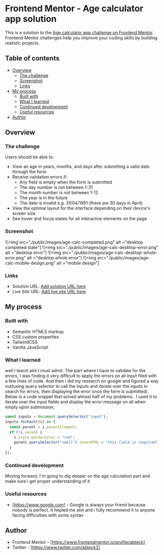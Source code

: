# Frontend Mentor - Age calculator app solution

This is a solution to the [Age calculator app challenge on Frontend Mentor](https://www.frontendmentor.io/challenges/age-calculator-app-dF9DFFpj-Q). Frontend Mentor challenges help you improve your coding skills by building realistic projects.

## Table of contents

- [Overview](#overview)
  - [The challenge](#the-challenge)
  - [Screenshot](#screenshot)
  - [Links](#links)
- [My process](#my-process)
  - [Built with](#built-with)
  - [What I learned](#what-i-learned)
  - [Continued development](#continued-development)
  - [Useful resources](#useful-resources)
- [Author](#author)

## Overview

### The challenge

Users should be able to:

- View an age in years, months, and days after submitting a valid date through the form
- Receive validation errors if:
  - Any field is empty when the form is submitted
  - The day number is not between 1-31
  - The month number is not between 1-12
  - The year is in the future
  - The date is invalid e.g. 31/04/1991 (there are 30 days in April)
- View the optimal layout for the interface depending on their device's screen size
- See hover and focus states for all interactive elements on the page

### Screenshot

![<img src="./public/images/age-calc-completed.png" alt ="desktop completed state"]
![<img src="./public/images/age-calc-desktop-error.png" alt ="desktop error"]
![<img src="./public/images/age-calc-desktop-whole-error.png" alt ="desktop whole error"]
![<img src="./public/images/age-calc-mobile-design.png" alt ="mobile design"]

### Links

- Solution URL: [Add solution URL here](https://your-solution-url.com)
- Live Site URL: [Add live site URL here](https://your-live-site-url.com)

## My process

### Built with

- Semantic HTML5 markup
- CSS custom properties
- TailwindCSS
- Vanilla JavaScript

### What I learned

well I learnt alot I must admit. The part where I have to validate for the errors, I was finding it very difficult to apply the errors on all input filed with a few lines of code. And then i did my research on google and figured a way out(using query selector to call the inputs and iterate over the inputs in search for errors, then displaying the error once the form is submitted).
Below is a code snippet that solved almost half of my problems.. I used it to iterate over the input fields and display the error message on all when empty upon submission;

```js
const inputs = document.querySelector("input");
inputs.forEach((i) => {
  const parent = i.parentElement;
  if (!i.value) {
    i.style.borderColor = "red";
    parent.querySelector("small").innerHTML = "this field is required";
  }
});
```

### Continued development

Moving forward, I'm going to dig deeper on the age calculation part and make sure i get proper understanding of it

### Useful resources

- [https://www.google.com] - Google is always your friend because nobody is perfect. It hepled me alot and i fully recommend it to anyone facing difficulties with some syntax

## Author

- Frontend Mentor - [https://www.frontendmentor.io/profile/abteck]
- Twitter - [https://www.twitter.com/abteck2]
